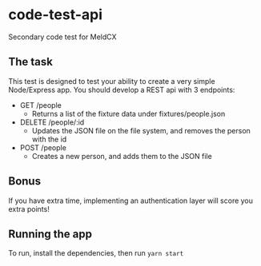 # code-test-api
Secondary code test for MeldCX


## The task
This test is designed to test your ability to create a very simple Node/Express app.
You should develop a REST api with 3 endpoints:
- GET /people
  - Returns a list of the fixture data under fixtures/people.json
- DELETE /people/:id
  - Updates the JSON file on the file system, and removes the person with the id
- POST /people
  - Creates a new person, and adds them to the JSON file
  
## Bonus
If you have extra time, implementing an authentication layer will score you extra points!

## Running the app
To run, install the dependencies, then run `yarn start`
